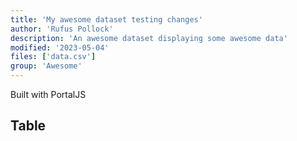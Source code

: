 ```yaml
---
title: 'My awesome dataset testing changes'
author: 'Rufus Pollock'
description: 'An awesome dataset displaying some awesome data'
modified: '2023-05-04'
files: ['data.csv']
group: 'Awesome'
---
```


Built with PortalJS

## Table

<Table url="data.csv" />